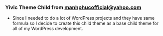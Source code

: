 ### Yivic Theme Child from manhphucofficial@yahoo.com

- Since I needed to do a lot of WordPress projects and they have same formula so I decide to create this child theme as a base child theme for all of my WordPress development.
